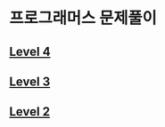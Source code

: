 # 프로그래머스 문제풀이

## [Level 4](https://github.com/jhy0285/Algorithm/tree/main/프로그래머스/Level4)

## [Level 3](https://github.com/jhy0285/Algorithm/tree/main/프로그래머스/Level3)

## [Level 2](https://github.com/jhy0285/Algorithm/tree/main/프로그래머스/Level2)

